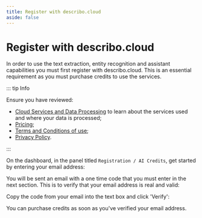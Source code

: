 ```yaml
---
title: Register with describo.cloud
aside: false
---
```


# Register with describo.cloud

In order to use the text extraction, entity recognition and assistant capabilities you must first
register with describo.cloud. This is an essential requirement as you must purchase credits to use
the services.

::: tip Info

Ensure you have reviewed:

-   [Cloud Services and Data Processing](/docs/guide/data-processing.html) to learn about the
    services used and where your data is processed;
-   [Pricing](/pricing.html);
-   [Terms and Conditions of use](/terms-and-conditions.html);
-   [Privacy Policy](/privacy-policy.html).

:::

On the dashboard, in the panel titled `Registration / AI Credits`, get started by entering your
email address:

<ImageComponent src="/images/configuration/subscribe1.webp" />

You will be sent an email with a one time code that you must enter in the next section. This is to
verify that your email address is real and valid:

<ImageComponent src="/images/configuration/subscribe2.webp" />

Copy the code from your email into the text box and click 'Verify':

<ImageComponent src="/images/configuration/subscribe3.webp" />

You can purchase credits as soon as you've verified your email address.

<ImageComponent src="/images/configuration/subscribe4.webp" />
